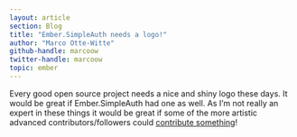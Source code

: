 ```yaml
---
layout: article
section: Blog
title: "Ember.SimpleAuth needs a logo!"
author: "Marco Otte-Witte"
github-handle: marcoow
twitter-handle: marcoow
topic: ember
---
```


Every good open source project needs a nice and shiny logo these days. It would be great if Ember.SimpleAuth had one as well. As I’m not really an expert in these things it would be great if some of the more artistic advanced contributors/followers could [contribute something](https://github.com/simplabs/ember-simple-auth/issues/152)!